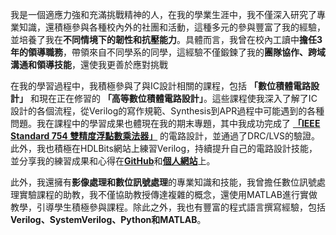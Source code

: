 我是一個適應力強和充滿挑戰精神的人，在我的學業生涯中，我不僅深入研究了專業知識，還積極參與各種校內外的社團和活動，這種多元的參與豐富了我的經驗，並培養了我在**不同情境下的韌性和抗壓能力**。具體而言，我曾在校內工讀中**擔任3年的領導職務**，帶領來自不同學系的同學，這經驗不僅鍛鍊了我的**團隊協作、跨域溝通和領導技能**，還使我更善於應對挑戰

在我的學習過程中，我積極參與了與IC設計相關的課程，包括 **「數位積體電路設計」** 和現在正在修習的 **「高等數位積體電路設計」**。這些課程使我深入了解了IC設計的各個流程，從Verilog的寫作規範、Synthesis到APR過程中可能遇到的各種問題。我在課程中的學習成果也體現在我的期末專題，其中我成功完成了 [**「IEEE Standard 754 雙精度浮點數乘法器」**](../project-pages/floating_point_multiplier.html) 的電路設計，並通過了DRC/LVS的驗證。此外，我也積極在HDLBits網站上練習Verilog，持續提升自己的電路設計技能，並分享我的練習成果和心得在[**GitHub**](https://github.com/anlit75/HDLBits)和[**個人網站**](../index.html)上。

此外，我還擁有**影像處理和數位訊號處理**的專業知識和技能，我曾擔任數位訊號處理實驗課程的助教，我不僅協助教授傳達複雜的概念，還使用MATLAB進行實做教學，引導學生積極參與課程。除此之外，我也有豐富的程式語言撰寫經驗，包括**Verilog、SystemVerilog、Python和MATLAB**。
